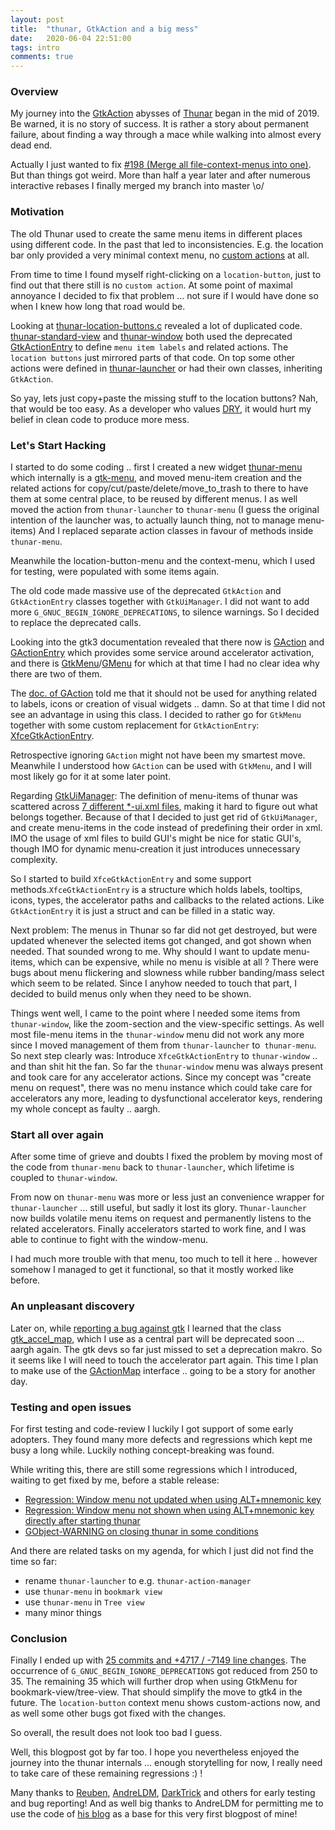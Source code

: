 ```yaml
---
layout: post
title:  "thunar, GtkAction and a big mess"
date:   2020-06-04 22:51:00
tags: intro
comments: true
---
```


### Overview

My journey into the [GtkAction](https://developer.gnome.org/gtk3/stable/GtkAction.html) abysses of [Thunar](https://gitlab.xfce.org/xfce/thunar) began in the mid of 2019. Be warned, it is no story of success. It is rather a story about permanent failure, about finding a way through a mace while walking into almost every dead end.

Actually I just wanted to fix [#198 (Merge all file-context-menus into one)](https://gitlab.xfce.org/xfce/thunar/-/issues/198). But than things got weird. More than half a year later and after numerous interactive rebases I finally merged my branch into master \o/

### Motivation

The old Thunar used to create the same menu items in different places using different code. In the past that led to inconsistencies. E.g. the location bar only provided a very minimal context menu, no [custom actions](https://docs.xfce.org/xfce/thunar/custom-actions) at all.

<add picture>

From time to time I found myself right-clicking on a `location-button`, just to find out that there still is no `custom action`. At some point of maximal annoyance I decided to fix that problem ... not sure if I would have done so when I knew how long that road would be.

Looking at [thunar-location-buttons.c](https://gitlab.xfce.org/xfce/thunar/-/blob/xfce-4.14/thunar/thunar-location-button.c) revealed a lot of duplicated code. [thunar-standard-view](https://gitlab.xfce.org/xfce/thunar/-/blob/xfce-4.14/thunar/thunar-standard-view.c) and [thunar-window](https://gitlab.xfce.org/xfce/thunar/-/blob/xfce-4.14/thunar/thunar-window.c) both used the deprecated [GtkActionEntry](https://developer.gnome.org/gtk3/stable/GtkActionGroup.html#GtkActionEntry) to define `menu item labels` and related actions. The `location buttons` just mirrored parts of that code. On top some other actions were defined in [thunar-launcher](https://gitlab.xfce.org/xfce/thunar/-/blob/xfce-4.14/thunar/thunar-standard-view.c) or had their own classes, inheriting `GtkAction`.

So yay, lets just copy+paste the missing stuff to the location buttons?
Nah, that would be too easy. As a developer who values [DRY](https://de.wikipedia.org/wiki/Don%E2%80%99t_repeat_yourself), it would hurt my belief in clean code to produce more mess.

### Let's Start Hacking

I started to do some coding .. first I created a new widget [thunar-menu](https://gitlab.xfce.org/xfce/thunar/-/blob/master/thunar/thunar-menu.c) which internally is a [gtk-menu](https://developer.gnome.org/gtk3/stable/GtkMenu.html), and moved menu-item creation and the related actions for copy/cut/paste/delete/move_to_trash to there to have them at some central place, to be reused by different menus. I as well moved the action from `thunar-launcher` to `thunar-menu` (I guess the original intention of the launcher was, to actually launch thing, not to manage menu-items) And I replaced separate action classes in favour of methods inside `thunar-menu`.

Meanwhile the location-button-menu and the context-menu, which I used for testing, were populated with some items again.

The old code made massive use of the deprecated `GtkAction` and `GtkActionEntry` classes together with `GtkUiManager`. I did not want to add more `G_GNUC_BEGIN_IGNORE_DEPRECATIONS`, to silence warnings. So I decided to replace the deprecated calls.

Looking into the gtk3 documentation revealed that there now is [GAction](https://developer.gnome.org/GAction/) and [GActionEntry](https://developer.gnome.org/gio/stable/GActionMap.html#GActionEntry) which provides some service around accelerator activation, and there is [GtkMenu](https://developer.gnome.org/gtk3/stable/GtkMenu.html)/[GMenu](https://developer.gnome.org/gio/stable/GMenu.html) for which at that time I had no clear idea why there are two of them.

The [doc. of GAction](https://developer.gnome.org/GAction/) told me that it should not be used for anything related to labels, icons or creation of visual widgets .. damn. So at that time I did not see an advantage in using this class. I decided to rather go for `GtkMenu` together with some custom replacement for `GtkActionEntry`: [XfceGtkActionEntry](https://gitlab.xfce.org/xfce/libxfce4ui/-/blob/master/libxfce4ui/xfce-gtk-extensions.h#L45).

Retrospective ignoring `GAction` might not have been my smartest move. Meanwhile I understood how `GAction` can be used with `GtkMenu`, and I will most likely go for it at some later point.

Regarding [GtkUiManager](https://developer.gnome.org/gtk3/stable/GtkUIManager.html): The definition of menu-items of thunar was scattered across [7 different *-ui.xml files](https://gitlab.xfce.org/xfce/thunar/-/commit/ed46f9c3baa3533629d8c1000511300fb0e6fdd5), making it hard to figure out what belongs together. Because of that I decided to just get rid of `GtkUiManager`, and create menu-items in the code instead of predefining their order in xml. IMO the usage of xml files to build GUI's might be nice for static GUI's, though IMO for dynamic menu-creation it just introduces unnecessary complexity.

So I started to build `XfceGtkActionEntry` and some support methods.`XfceGtkActionEntry` is a structure which holds labels, tooltips, icons, types, the accelerator paths and callbacks to the related actions. Like `GtkActionEntry` it is just a struct and can be filled in a static way.

Next problem: The menus in Thunar so far did not get destroyed, but were updated whenever the selected items got changed, and got shown when needed. That sounded wrong to me. Why should I want to update menu-items, which can be expensive, while no menu is visible at all ?
There were bugs about menu flickering and slowness while rubber banding/mass select which seem to be related. Since I anyhow needed to touch that part, I decided to build menus only when they need to be shown.

Things went well, I came to the point where I needed some items from `thunar-window`, like the zoom-section and the view-specific settings. As well most file-menu items in the `thunar-window` menu did not work any more since I moved management of them from `thunar-launcher` to` thunar-menu`. So next step clearly was: Introduce `XfceGtkActionEntry` to `thunar-window` .. and than shit hit the fan.
So far the `thunar-window` menu was always present and took care for any accelerator actions. Since my concept was "create menu on request", there was no menu instance which could take care for accelerators any more, leading to dysfunctional accelerator keys, rendering my whole concept as faulty .. aargh.

### Start all over again

After some time of grieve and doubts I fixed the problem by moving most of the code from `thunar-menu` back to `thunar-launcher`, which lifetime is coupled to `thunar-window`.

From now on `thunar-menu` was more or less just an convenience wrapper for `thunar-launcher` ... still useful, but sadly it lost its glory. `Thunar-launcher` now builds volatile menu items on request and permanently listens to the related accelerators. Finally accelerators started to work fine, and I was able to continue to fight with the window-menu.

I had much more trouble with that menu, too much to tell it here .. however somehow I managed to get it functional, so that it mostly worked like before.

### An unpleasant discovery

Later on, while [reporting a bug against gtk](https://gitlab.gnome.org/GNOME/gtk/-/issues/2375) I learned that the class [gtk_accel_map](https://developer.gnome.org/gtk3/stable/gtk3-Accelerator-Maps.html), which I use as a central part will be deprecated soon ... aargh again. The gtk devs so far just missed to set a deprecation makro. So it seems like I will need to touch the accelerator part again. This time I plan to make use of the [GActionMap](https://developer.gnome.org/gio/stable/GActionMap.html) interface .. going to be a story for another day.

### Testing and open issues

For first testing and code-review I luckily I got support of some early adopters. They found many more defects and regressions which kept me busy a long while. Luckily nothing concept-breaking was found.

While writing this, there are still some regressions which I introduced, waiting to get fixed by me, before a stable release:
* [Regression: Window menu not updated when using ALT+mnemonic key](https://gitlab.xfce.org/xfce/thunar/-/issues/320)
* [Regression: Window menu not shown when using ALT+mnemonic key directly after starting thunar](https://gitlab.xfce.org/xfce/thunar/-/issues/321)
* [GObject-WARNING on closing thunar in some conditions](https://gitlab.xfce.org/xfce/thunar/-/issues/319)

And there are related tasks on my agenda, for which I just did not find the time so far:
* rename `thunar-launcher` to e.g. `thunar-action-manager`
* use `thunar-menu` in `bookmark view`
* use `thunar-menu` in `Tree view`
* many minor things

### Conclusion

Finally I ended up with [25 commits and +4717 / -7149 line changes](https://gitlab.xfce.org/xfce/thunar/-/merge_requests/10). The occurrence of `G_GNUC_BEGIN_IGNORE_DEPRECATIONS` got reduced from 250 to 35. The remaining 35 which will further drop when using GtkMenu for bookmark-view/tree-view. That should simplify the move to gtk4 in the future. The `location-button` context menu shows custom-actions now, and as well some other bugs got fixed with the changes.

So overall, the result does not look too bad I guess.

Well, this blogpost got by far too. I hope you nevertheless enjoyed the journey into the thunar internals ... enough storytelling for now, I really need to take care of these remaining regressions :) !

Many thanks to [Reuben](https://gitlab.xfce.org/reubengreen73), [AndreLDM](https://gitlab.xfce.org/andreldm), [DarkTrick](https://gitlab.xfce.org/DarkTrick) and others for early testing and bug reporting!
And as well big thanks to AndreLDM for permitting me to use the code of [his blog](https://andreldm.com) as a base for this very first blogpost of mine!
